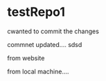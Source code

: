 # testRepo1
cwanted to commit the changes

commnet updated....
sdsd

from website

from local machine....
